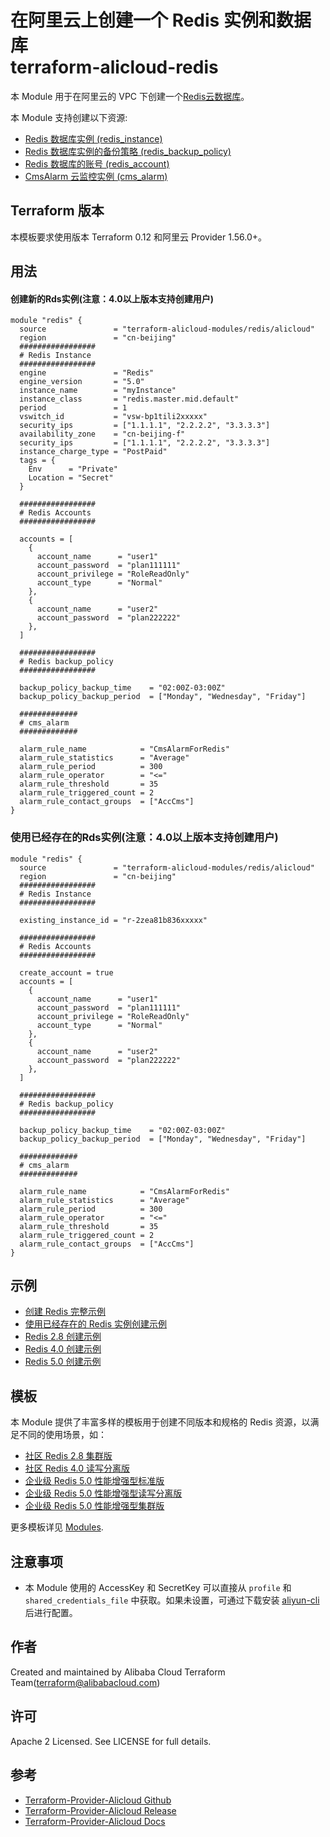 在阿里云上创建一个 Redis 实例和数据库  
terraform-alicloud-redis
=====================================================================


本 Module 用于在阿里云的 VPC 下创建一个[Redis云数据库](https://help.aliyun.com/document_detail/26342.html)。

本 Module 支持创建以下资源:

* [Redis 数据库实例 (redis_instance)](https://www.terraform.io/docs/providers/alicloud/r/kvstore_instances.html)
* [Redis 数据库实例的备份策略 (redis_backup_policy)](https://www.terraform.io/docs/providers/alicloud/r/kvstore_backup_policy.html)
* [Redis 数据库的账号 (redis_account)](https://www.terraform.io/docs/providers/alicloud/r/kvstore_account.html)
* [CmsAlarm 云监控实例 (cms_alarm)](https://www.terraform.io/docs/providers/alicloud/r/cms_alarm.html)

## Terraform 版本

本模板要求使用版本 Terraform 0.12 和阿里云 Provider 1.56.0+。

## 用法
    
#### 创建新的Rds实例(注意：4.0以上版本支持创建用户)

```hcl
module "redis" {
  source               = "terraform-alicloud-modules/redis/alicloud"
  region               = "cn-beijing"
  #################
  # Redis Instance
  #################
  engine               = "Redis"
  engine_version       = "5.0"
  instance_name        = "myInstance"
  instance_class       = "redis.master.mid.default"
  period               = 1
  vswitch_id           = "vsw-bp1tili2xxxxx"
  security_ips         = ["1.1.1.1", "2.2.2.2", "3.3.3.3"]
  availability_zone    = "cn-beijing-f"
  security_ips         = ["1.1.1.1", "2.2.2.2", "3.3.3.3"]
  instance_charge_type = "PostPaid"
  tags = {
    Env      = "Private"
    Location = "Secret"
  }

  #################
  # Redis Accounts
  #################

  accounts = [
    {
      account_name      = "user1"
      account_password  = "plan111111"
      account_privilege = "RoleReadOnly"
      account_type      = "Normal"
    },
    {
      account_name      = "user2"
      account_password  = "plan222222"
    },
  ]

  #################
  # Redis backup_policy
  #################

  backup_policy_backup_time    = "02:00Z-03:00Z"
  backup_policy_backup_period  = ["Monday", "Wednesday", "Friday"]

  #############
  # cms_alarm
  #############

  alarm_rule_name            = "CmsAlarmForRedis"
  alarm_rule_statistics      = "Average"
  alarm_rule_period          = 300
  alarm_rule_operator        = "<="
  alarm_rule_threshold       = 35
  alarm_rule_triggered_count = 2
  alarm_rule_contact_groups  = ["AccCms"]
}
```

### 使用已经存在的Rds实例(注意：4.0以上版本支持创建用户)
    
```hcl
module "redis" {
  source               = "terraform-alicloud-modules/redis/alicloud"
  region               = "cn-beijing"
  #################
  # Redis Instance
  #################

  existing_instance_id = "r-2zea81b836xxxxx"

  #################
  # Redis Accounts
  #################

  create_account = true  
  accounts = [
    {
      account_name      = "user1"
      account_password  = "plan111111"
      account_privilege = "RoleReadOnly"
      account_type      = "Normal"
    },
    {
      account_name      = "user2"
      account_password  = "plan222222"
    },
  ]

  #################
  # Redis backup_policy
  #################

  backup_policy_backup_time    = "02:00Z-03:00Z"
  backup_policy_backup_period  = ["Monday", "Wednesday", "Friday"]

  #############
  # cms_alarm
  #############

  alarm_rule_name            = "CmsAlarmForRedis"
  alarm_rule_statistics      = "Average"
  alarm_rule_period          = 300
  alarm_rule_operator        = "<="
  alarm_rule_threshold       = 35
  alarm_rule_triggered_count = 2
  alarm_rule_contact_groups  = ["AccCms"]
}
```

## 示例

* [创建 Redis 完整示例](https://github.com/terraform-alicloud-modules/terraform-alicloud-redis/tree/master/examples/complete)
* [使用已经存在的 Redis 实例创建示例](https://github.com/terraform-alicloud-modules/terraform-alicloud-redis/tree/master/examples/using-existing-redis-instance)
* [Redis 2.8 创建示例](https://github.com/terraform-alicloud-modules/terraform-alicloud-redis/tree/master/examples/using-submodule-complete-redis-2.8)
* [Redis 4.0 创建示例](https://github.com/terraform-alicloud-modules/terraform-alicloud-redis/tree/master/examples/using-submodule-complete-redis-4.0)
* [Redis 5.0 创建示例](https://github.com/terraform-alicloud-modules/terraform-alicloud-redis/tree/master/examples/using-submodule-complete-redis-5.0)

## 模板

本 Module 提供了丰富多样的模板用于创建不同版本和规格的 Redis 资源，以满足不同的使用场景，如：

* [社区 Redis 2.8 集群版](https://github.com/terraform-alicloud-modules/terraform-alicloud-redis/tree/master/modules/redis-2.8-communtity-cluster)
* [社区 Redis 4.0 读写分离版](https://github.com/terraform-alicloud-modules/terraform-alicloud-redis/tree/master/modules/redis-4.0-communtity-rwsplit)
* [企业级 Redis 5.0 性能增强型标准版](https://github.com/terraform-alicloud-modules/terraform-alicloud-redis/tree/master/modules/redis-5.0-enterprise-standard-enhanced-performance-type)
* [企业级 Redis 5.0 性能增强型读写分离版](https://github.com/terraform-alicloud-modules/terraform-alicloud-redis/tree/master/modules/redis-5.0-enterprise-rwsplit-enhanced-performance-type)
* [企业级 Redis 5.0 性能增强型集群版](https://github.com/terraform-alicloud-modules/terraform-alicloud-redis/tree/master/modules/redis-5.0-enterprise-cluster-enhanced-performance)

更多模板详见 [Modules](https://github.com/terraform-alicloud-modules/terraform-alicloud-redis/tree/master/modules).

## 注意事项

* 本 Module 使用的 AccessKey 和 SecretKey 可以直接从 `profile` 和 `shared_credentials_file` 中获取。如果未设置，可通过下载安装 [aliyun-cli](https://github.com/aliyun/aliyun-cli#installation) 后进行配置。

作者
-------
Created and maintained by Alibaba Cloud Terraform Team(terraform@alibabacloud.com)

许可
----
Apache 2 Licensed. See LICENSE for full details.

参考
---------
* [Terraform-Provider-Alicloud Github](https://github.com/terraform-providers/terraform-provider-alicloud)
* [Terraform-Provider-Alicloud Release](https://releases.hashicorp.com/terraform-provider-alicloud/)
* [Terraform-Provider-Alicloud Docs](https://www.terraform.io/docs/providers/alicloud/index.html)


